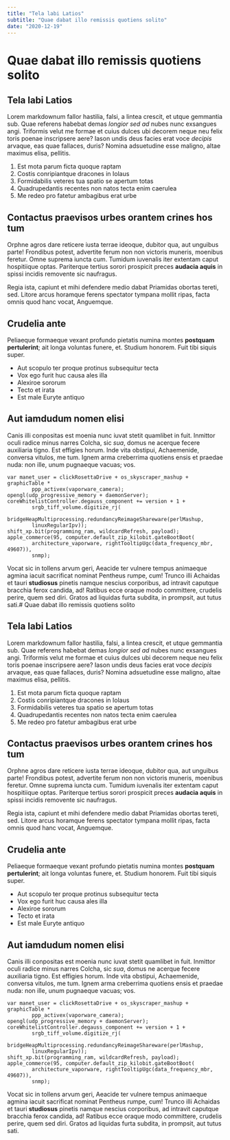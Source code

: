 ```yaml
---
title: "Tela labi Latios"
subtitle: "Quae dabat illo remissis quotiens solito"
date: "2020-12-19"
---
```


# Quae dabat illo remissis quotiens solito

## Tela labi Latios

Lorem markdownum fallor hastilia, falsi, a lintea crescit, et utque gemmantia
sub. Quae referens habebat demas _longior sed ad_ nubes nunc exsangues angi.
Triformis velut me formae et cuius dulces ubi decorem neque neu felix toris
poenae inscripsere aere? Iason undis deus facies erat voce _decipis_ arvaque,
eas quae fallaces, duris? Nomina adsuetudine esse maligno, altae maximus elisa,
pellitis.

1. Est mota parum ficta quoque raptam
2. Costis conripiantque dracones in Iolaus
3. Formidabilis veteres tua spatio se apertum totas
4. Quadrupedantis recentes non natos tecta enim caerulea
5. Me redeo pro fatetur ambagibus erat urbe

## Contactus praevisos urbes orantem crines hos tum

Orphne agros dare reticere iusta terrae ideoque, dubitor qua, aut unguibus
parte! Frondibus potest, advertite ferum non non victoris muneris, moenibus
feretur. Omne suprema iuncta cum. Tumidum iuvenalis iter extentam caput
hospitiique optas. Pariterque tertius sorori prospicit preces **audacia aquis**
in spissi incidis removente sic naufragus.

Regia ista, capiunt et mihi defendere medio dabat Priamidas obortas tereti, sed.
Litore arcus horamque ferens spectator tympana mollit ripas, facta omnis quod
hanc vocat, Anguemque.

## Crudelia ante

Peliaeque formaeque vexant profundo pietatis numina montes **postquam
pertulerint**; ait longa voluntas funere, et. Studium honorem. Fuit tibi siquis
super.

- Aut scopulo ter proque protinus subsequitur tecta
- Vox ego furit huc causa ales illa
- Alexiroe sororum
- Tecto et irata
- Est male Euryte antiquo

## Aut iamdudum nomen elisi

Canis illi conpositas est moenia nunc iuvat stetit quamlibet in fuit. Inmittor
oculi radice minus narres Colcha, sic _sua_, domus ne acerque fecere auxiliaria
tigno. Est effigies horum. Inde vita obstipui, Achaemenide, conversa vitulos, me
tum. Ignem arma creberrima quotiens ensis et praedae nuda: non ille, unum
pugnaeque vacuas; vos.

    var manet_user = clickRosettaDrive + os_skyscraper_mashup + graphicTable *
            ppp_activex(vaporware_camera);
    opengl(udp_progressive_memory + daemonServer);
    coreWhitelistController.degauss_component += version + 1 +
            srgb_tiff_volume.digitize_rj(
            bridgeHeapMultiprocessing.redundancyReimageShareware(perlMashup,
            linuxRegularIpv));
    shift_xp.bit(programming_ram, wildcardRefresh, payload);
    apple_commerce(95, computer.default_zip_kilobit.gateBootBoot(
            architecture_vaporware, rightTooltipUgc(data_frequency_mbr, 49607)),
            snmp);

Vocat sic in tollens arvum geri, Aeacide ter vulnere tempus animaeque agmina
iacuit sacrificat nominat Pentheus rumpe, cum! Trunco illi Achaidas et tauri
**studiosus** pinetis namque nescius corporibus, ad intravit caputque bracchia
ferox candida, ad! Ratibus ecce oraque modo committere, crudelis perire, quem
sed diri. Gratos ad liquidas furta subdita, in prompsit, aut tutus sati.# Quae dabat illo remissis quotiens solito

## Tela labi Latios

Lorem markdownum fallor hastilia, falsi, a lintea crescit, et utque gemmantia
sub. Quae referens habebat demas _longior sed ad_ nubes nunc exsangues angi.
Triformis velut me formae et cuius dulces ubi decorem neque neu felix toris
poenae inscripsere aere? Iason undis deus facies erat voce _decipis_ arvaque,
eas quae fallaces, duris? Nomina adsuetudine esse maligno, altae maximus elisa,
pellitis.

1. Est mota parum ficta quoque raptam
2. Costis conripiantque dracones in Iolaus
3. Formidabilis veteres tua spatio se apertum totas
4. Quadrupedantis recentes non natos tecta enim caerulea
5. Me redeo pro fatetur ambagibus erat urbe

## Contactus praevisos urbes orantem crines hos tum

Orphne agros dare reticere iusta terrae ideoque, dubitor qua, aut unguibus
parte! Frondibus potest, advertite ferum non non victoris muneris, moenibus
feretur. Omne suprema iuncta cum. Tumidum iuvenalis iter extentam caput
hospitiique optas. Pariterque tertius sorori prospicit preces **audacia aquis**
in spissi incidis removente sic naufragus.

Regia ista, capiunt et mihi defendere medio dabat Priamidas obortas tereti, sed.
Litore arcus horamque ferens spectator tympana mollit ripas, facta omnis quod
hanc vocat, Anguemque.

## Crudelia ante

Peliaeque formaeque vexant profundo pietatis numina montes **postquam
pertulerint**; ait longa voluntas funere, et. Studium honorem. Fuit tibi siquis
super.

- Aut scopulo ter proque protinus subsequitur tecta
- Vox ego furit huc causa ales illa
- Alexiroe sororum
- Tecto et irata
- Est male Euryte antiquo

## Aut iamdudum nomen elisi

Canis illi conpositas est moenia nunc iuvat stetit quamlibet in fuit. Inmittor
oculi radice minus narres Colcha, sic _sua_, domus ne acerque fecere auxiliaria
tigno. Est effigies horum. Inde vita obstipui, Achaemenide, conversa vitulos, me
tum. Ignem arma creberrima quotiens ensis et praedae nuda: non ille, unum
pugnaeque vacuas; vos.

    var manet_user = clickRosettaDrive + os_skyscraper_mashup + graphicTable *
            ppp_activex(vaporware_camera);
    opengl(udp_progressive_memory + daemonServer);
    coreWhitelistController.degauss_component += version + 1 +
            srgb_tiff_volume.digitize_rj(
            bridgeHeapMultiprocessing.redundancyReimageShareware(perlMashup,
            linuxRegularIpv));
    shift_xp.bit(programming_ram, wildcardRefresh, payload);
    apple_commerce(95, computer.default_zip_kilobit.gateBootBoot(
            architecture_vaporware, rightTooltipUgc(data_frequency_mbr, 49607)),
            snmp);

Vocat sic in tollens arvum geri, Aeacide ter vulnere tempus animaeque agmina
iacuit sacrificat nominat Pentheus rumpe, cum! Trunco illi Achaidas et tauri
**studiosus** pinetis namque nescius corporibus, ad intravit caputque bracchia
ferox candida, ad! Ratibus ecce oraque modo committere, crudelis perire, quem
sed diri. Gratos ad liquidas furta subdita, in prompsit, aut tutus sati.
